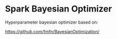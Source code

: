 # Spark Bayesian Optimizer

Hyperparameter bayesian optimizer based on: 

https://github.com/fmfn/BayesianOptimization/
